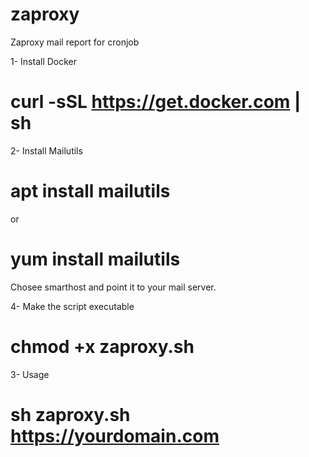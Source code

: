 # zaproxy 
Zaproxy mail report for cronjob

1- Install Docker

# curl -sSL https://get.docker.com | sh

2- Install Mailutils

# apt install mailutils
or
# yum install mailutils

Chosee smarthost and point it to your mail server.

4- Make the script executable

# chmod +x zaproxy.sh

3- Usage
# sh zaproxy.sh https://yourdomain.com
